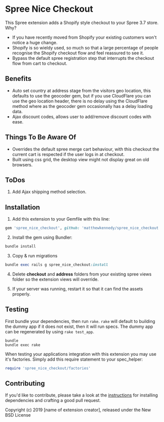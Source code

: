 # Spree Nice Checkout

This Spree extension adds a Shopify style checkout to your Spree 3.7 store. Why?
- If you have recently moved from Shopify your existing customers won't notice a huge change.
- Shopify is so wieldy used, so much so that a large percentage of people recognise the Shopify checkout flow and feel reassured to see it.
- Bypass the default spree registration step that interrupts the checkout flow from cart to checkout.

## Benefits
- Auto set country at address stage from the visitors geo location, this defaults to use the geocoder gem, but if you use CloudFlare you can use the geo location header, there is no delay using the CloudFlare method where as the geocoder gem occasionally has a delay loading data.
- Ajax discount codes, allows user to add/remove discount codes with ease.

## Things To Be Aware Of
- Overrides the default spree merge cart behaviour, with this checkout the current cart is respected if the user logs in at checkout.
- Built using css grid, the desktop view might not display great on old browsers.

## ToDos
1. Add Ajax shipping method selection.


## Installation

1. Add this extension to your Gemfile with this line:
  ```ruby
  gem 'spree_nice_checkout', github: 'matthewkennedy/spree_nice_checkout'
  ```

2. Install the gem using Bundler:
  ```ruby
  bundle install
  ```

3. Copy & run migrations
  ```ruby
  bundle exec rails g spree_nice_checkout:install
  ```

4. Delete **checkout** and **address** folders from your existing spree views folder so the extension views will override.

5. If your server was running, restart it so that it can find the assets properly.

## Testing

First bundle your dependencies, then run `rake`. `rake` will default to building the dummy app if it does not exist, then it will run specs. The dummy app can be regenerated by using `rake test_app`.

```shell
bundle
bundle exec rake
```

When testing your applications integration with this extension you may use it's factories.
Simply add this require statement to your spec_helper:

```ruby
require 'spree_nice_checkout/factories'
```


## Contributing

If you'd like to contribute, please take a look at the
[instructions](CONTRIBUTING.md) for installing dependencies and crafting a good
pull request.

Copyright (c) 2019 [name of extension creator], released under the New BSD License
